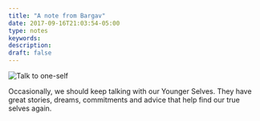 ```yaml
---
title: "A note from Bargav"
date: 2017-09-16T21:03:54-05:00
type: notes
keywords:
description:
draft: false
---
```

[comment]: # (A note is any quick thought, quote, one-liners or a simple tweet. )

![Talk to one-self](https://res.cloudinary.com/dkjdeuwlv/image/upload/c_scale,w_auto,q_auto,f_auto/v1541988221/bargavkondapu.com/posts/self-talking.jpg)

Occasionally, we should keep talking with our Younger Selves. They have great stories, dreams, commitments and advice that help find our true selves again.
